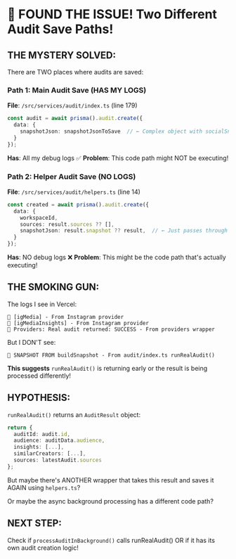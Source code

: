 # 🎯 FOUND THE ISSUE! Two Different Audit Save Paths!

## THE MYSTERY SOLVED:

There are TWO places where audits are saved:

### Path 1: Main Audit Save (HAS MY LOGS)
**File**: `/src/services/audit/index.ts` (line 179)
```typescript
const audit = await prisma().audit.create({
  data: {
    snapshotJson: snapshotJsonToSave  // ← Complex object with socialSnapshot
  }
});
```
**Has**: All my debug logs ✅
**Problem**: This code path might NOT be executing!

### Path 2: Helper Audit Save (NO LOGS)
**File**: `/src/services/audit/helpers.ts` (line 14)
```typescript
const created = await prisma().audit.create({
  data: {
    workspaceId,
    sources: result.sources ?? [],
    snapshotJson: result.snapshot ?? result,  // ← Just passes through result!
  }
});
```
**Has**: NO debug logs ❌
**Problem**: This might be the code path that's actually executing!

## THE SMOKING GUN:

The logs I see in Vercel:
```
🔴 [igMedia] - From Instagram provider
🔴 [igMediaInsights] - From Instagram provider
🔴 Providers: Real audit returned: SUCCESS - From providers wrapper
```

But I DON'T see:
```
🔴 SNAPSHOT FROM buildSnapshot - From audit/index.ts runRealAudit()
```

**This suggests** `runRealAudit()` is returning early or the result is being processed differently!

## HYPOTHESIS:

`runRealAudit()` returns an `AuditResult` object:
```typescript
return {
  auditId: audit.id,
  audience: auditData.audience,
  insights: [...],
  similarCreators: [...],
  sources: latestAudit.sources
};
```

But maybe there's ANOTHER wrapper that takes this result and saves it AGAIN using `helpers.ts`?

Or maybe the async background processing has a different code path?

## NEXT STEP:

Check if `processAuditInBackground()` calls runRealAudit() OR if it has its own audit creation logic!

